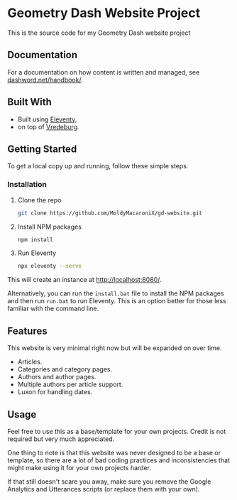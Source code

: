 # Geometry Dash Website Project

This is the source code for my Geometry Dash website project

## Documentation

For a documentation on how content is written and managed, see [dashword.net/handbook/](https://www.dashword.net/handbook/).

## Built With

* Built using [Eleventy](https://www.11ty.dev/),
* on top of [Vredeburg](https://github.com/dafiulh/vredeburg).

## Getting Started

To get a local copy up and running, follow these simple steps.

### Installation

1. Clone the repo
    ```sh
    git clone https://github.com/MoldyMacaroniX/gd-website.git
    ```
2. Install NPM packages
   ```sh
   npm install
   ```
3. Run Eleventy
   ```sh
   npx eleventy --serve
   ```
This will create an instance at [http://localhost:8080/](http://localhost:8080/).

Alternatively, you can run the `install.bat` file to install the NPM packages and then run `run.bat` to run Eleventy. This is an option better for those less familiar with the command line.

## Features

This website is very minimal right now but will be expanded on over time.

* Articles.
* Categories and category pages.
* Authors and author pages.
* Multiple authors per article support.
* Luxon for handling dates.

## Usage

Feel free to use this as a base/template for your own projects. Credit is not required but very much appreciated.

One thing to note is that this website was never designed to be a base or template, so there are a lot of bad coding practices and inconsistencies that might make using it for your own projects harder.

If that still doesn't scare you away, make sure you remove the Google Analytics and Utterances scripts (or replace them with your own).